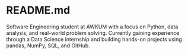 # README.md
Software Engineering student at AWKUM with a focus on Python, data analysis, and real-world problem solving. Currently gaining experience through a Data Science internship and building hands-on projects using pandas, NumPy, SQL, and GitHub.
